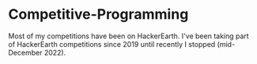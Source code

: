 # Competitive-Programming

Most of my competitions have been on HackerEarth. I've been taking part of HackerEarth competitions since 2019 until recently I stopped (mid-December 2022).
